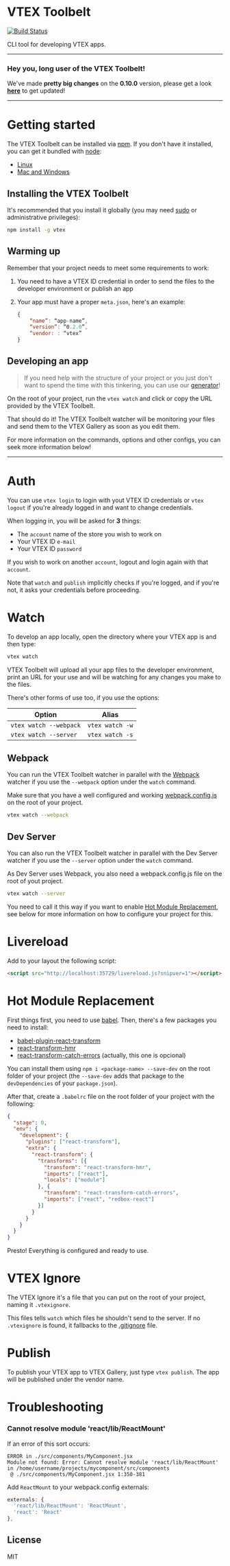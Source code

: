 # VTEX Toolbelt

[![Build Status](https://travis-ci.org/vtex/toolbelt.svg?branch=master)](https://travis-ci.org/vtex/toolbelt)

CLI tool for developing VTEX apps.

---

### Hey you, long user of the VTEX Toolbelt!

We've made **pretty big changes** on the **0.10.0** version, please get a look **[here](https://github.com/vtex/toolbelt/releases/tag/v0.10.0)** to get updated!

---


# Getting started

The VTEX Toolbelt can be installed via [npm](https://www.npmjs.com/).
If you don't have it installed, you can get it bundled with [node](https://nodejs.org/):
 - [Linux](https://gist.github.com/isaacs/579814)
 - [Mac and Windows](https://nodejs.org/download/)

## Installing the VTEX Toolbelt

It's recommended that you install it globally (you may need [sudo](http://wiki.ubuntu-br.org/RootSudo) or administrative privileges):

```sh
npm install -g vtex
```

## Warming up

Remember that your project needs to meet some requirements to work:

1. You need to have a VTEX ID credential in order to send the files to the developer environment or publish an app
2. Your app must have a proper `meta.json`, here's an example:

    ```javascript
    {
        “name”: “app-name”,
        “version”: “0.2.0”,
        “vendor: : “vtex”
    }
    ```

## Developing an app

> If you need help with the structure of your project or you just don't want to spend the time with this tinkering, you can use our [generator](https://github.com/vtex/generator-vtex)!

On the root of your project, run the `vtex watch` and click or copy the URL provided by the VTEX Toolbelt.

That should do it! The VTEX Toolbelt watcher will be monitoring your files and send them to the VTEX Gallery as soon as you edit them.

For more information on the commands, options and other configs, you can seek more information below!

---

# Auth

You can use `vtex login` to login with yout VTEX ID credentials or `vtex logout` if you're already logged in and want to change credentials.

When logging in, you will be asked for **3** things:

- The `account` name of the store you wish to work on
- Your VTEX ID `e-mail`
- Your VTEX ID `password`

If you wish to work on another `account`, logout and login again with that `account`.

Note that `watch` and `publish` implicitly checks if you're logged, and if you're not, it asks your credentials before proceeding.


# Watch

To develop an app locally, open the directory where your VTEX app is and then type:

```sh
vtex watch
```

VTEX Toolbelt will upload all your app files to the developer environment, print an URL for your use and will be watching for any changes you make to the files.

There's other forms of use too, if you use the options:

Option|Alias
---|---
`vtex watch --webpack`|`vtex watch -w`
`vtex watch --server`|`vtex watch -s`

## Webpack

You can run the VTEX Toolbelt watcher in parallel with the [Webpack](http://webpack.github.io/) watcher if you use the `--webpack` option under the `watch` command.

Make sure that you have a well configured and working [webpack.config.js](http://webpack.github.io/docs/tutorials/getting-started/#config-file) on the root of your project.

```sh
vtex watch --webpack
```

## Dev Server

You can also run the VTEX Toolbelt watcher in parallel with the Dev Server watcher if you use the `--server` option under the `watch` command.

As Dev Server uses Webpack, you also need a webpack.config.js file on the root of yout project.

```sh
vtex watch --server
```

You need to call it this way if you want to enable [Hot Module Replacement](http://webpack.github.io/docs/hot-module-replacement-with-webpack.html), see below for more information on how to configure your project for this.


# Livereload

Add to your layout the following script:

```html
<script src="http://localhost:35729/livereload.js?snipver=1"></script>
```

# Hot Module Replacement

First things first, you need to use [babel](https://babeljs.io/). Then, there's a few packages you need to install:

- [babel-plugin-react-transform](https://github.com/gaearon/babel-plugin-react-transform)
- [react-transform-hmr](https://github.com/gaearon/react-transform-hmr)
- [react-transform-catch-errors](https://github.com/gaearon/react-transform-catch-errors) (actually, this one is opcional)

You can install them using `npm i <package-name> --save-dev` on the root folder of your project (the `--save-dev` adds that package to the `devDependencies` of your `package.json`).

After that, create a `.babelrc` file on the root folder of your project with the following:

```json
{
  "stage": 0,
  "env": {
    "development": {
      "plugins": ["react-transform"],
      "extra": {
        "react-transform": {
          "transforms": [{
            "transform": "react-transform-hmr",
            "imports": ["react"],
            "locals": ["module"]
          }, {
            "transform": "react-transform-catch-errors",
            "imports": ["react", "redbox-react"]
          }]
        }
      }
    }
  }
}
```

Presto! Everything is configured and ready to use.


# VTEX Ignore

The VTEX Ignore it's a file that you can put on the root of your project, naming it `.vtexignore`.

This files tells `watch` which files he shouldn't send to the server.
If no `.vtexignore` is found, it fallbacks to the [.gitignore](http://git-scm.com/docs/gitignore) file.


# Publish

To publish your VTEX app to VTEX Gallery, just type `vtex publish`. The app will be published under the vendor name.


# Troubleshooting

### Cannot resolve module 'react/lib/ReactMount'

If an error of this sort occurs:

```
ERROR in ./src/components/MyComponent.jsx
Module not found: Error: Cannot resolve module 'react/lib/ReactMount' in /home/username/projects/mycomponent/src/components
 @ ./src/components/MyComponent.jsx 1:350-381
```

Add `ReactMount` to your webpack.config externals:

```js
externals: {
  'react/lib/ReactMount': 'ReactMount',
  'react': 'React'
},
```


## License

MIT
